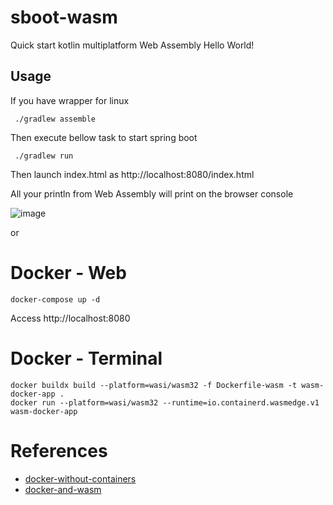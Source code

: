 # sboot-wasm

Quick start kotlin multiplatform Web Assembly Hello World!

## Usage

If you have wrapper for linux

     ./gradlew assemble

Then execute bellow task to start spring boot

     ./gradlew run

Then launch index.html as http://localhost:8080/index.html
 
All your println from Web Assembly will print on the browser console

![image](https://user-images.githubusercontent.com/9255997/232252333-044b9053-77d3-4646-be9a-7490eb4f514c.png)

or

# Docker - Web

```
docker-compose up -d
```
Access http://localhost:8080

# Docker - Terminal

```
docker buildx build --platform=wasi/wasm32 -f Dockerfile-wasm -t wasm-docker-app .
docker run --platform=wasi/wasm32 --runtime=io.containerd.wasmedge.v1 wasm-docker-app
```

# References

* [docker-without-containers](https://wasmlabs.dev/articles/docker-without-containers/)
* [docker-and-wasm](https://collabnix.com/docker-and-wasm-containers-better-together/)